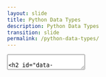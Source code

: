 ```yaml
---
layout: slide
title: Python Data Types
description: Python Data Types
transition: slide
permalink: /python-data-types/
---
```

<section data-markdown>
    <textarea data-template>
        
## Data types
Every variable has a type...
```sh
>>> type("hello")
<type 'str'>
>>> type(3)
<type 'int'>
>>> type(b'hello')
<type 'byte'>
```
...that describes *what it is*

---
## Data types
  * String, Numeric
  * List
  * Dictionary
  * Tuple
  * Byte 
  * Byte Array 
  * Range

           ---
## Next:
[String](https://aisha-glblcd.github.io/material/python-string/)
      </textarea>
</section>
